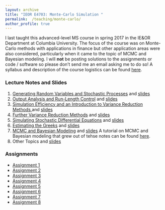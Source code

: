 ```yaml
---
layout: archive
title: "IEOR E4703: Monte-Carlo Simulation "
permalink:  /teaching/monte-carlo/
author_profile: true
---
```

I last taught this advanced-level MS course in spring 2017 in the IE&OR Department at Columbia University. The focus of the course was on Monte-Carlo methods with applications in finance but other application areas were also considered, particularly when it came to the topic of MCMC and Bayesian modeling. I will **not** be posting solutions to the assignments or code / software so please don’t send me an email asking me to do so! A syllabus and description of the course logistics can be found [here](https://martin-haugh.github.io/files/MonteCarlo/IEOR-E703-Logistics-2017.pdf).


### Lecture Notes and Slides

1. [Generating Random Variables and Stochastic Processes](https://martin-haugh.github.io/files/MonteCarlo/MCS_Generate_RVars.pdf) and [slides](https://martin-haugh.github.io/files/MonteCarlo/Generating_RVars_MasterSlides.pdf)
2. [Output Analysis and Run-Length Control](https://martin-haugh.github.io/files/MonteCarlo/MCS_Output_Analysis.pdf) and [slides](https://martin-haugh.github.io/files/MonteCarlo/MCS_Output_Analysis_MasterSlides.pdf) 
3. [Simulation Efficiency and an Introduction to Variance Reduction Methods ](https://martin-haugh.github.io/files/MonteCarlo/MCS_Var_Red_Basic.pdf) and [slides](https://martin-haugh.github.io/files/MonteCarlo/MCS_Basic_VarRed_MasterSlides.pdf) 
4. [Further Variance Reduction Methods](https://martin-haugh.github.io/files/MonteCarlo/MCS_Var_Red_Advanced.pdf) and [slides](https://martin-haugh.github.io/files/MonteCarlo/MCS_AdvVarRed_MasterSlides.pdf) 
5. [Simulating Stochastic Differential Equations](https://martin-haugh.github.io/files/MonteCarlo/MCS_SDEs.pdf) and [slides](https://martin-haugh.github.io/files/MonteCarlo/MCS_SDEs_MasterSlides.pdf)
6. [Estimating the Greeks](https://martin-haugh.github.io/files/MonteCarlo/MCS_Greeks.pdf) and [slides](https://martin-haugh.github.io/files/MonteCarlo/MCS_Greeks_MasterSlides.pdf)
7. [MCMC and Bayesian Modeling](https://martin-haugh.github.io/files/MonteCarlo/MCMC_Bayes.pdf) and [slides](https://martin-haugh.github.io/files/MonteCarlo/MCMC_MasterSlides.pdf)
A tutorial on MCMC and Bayesian modeling that grew out of tehse notes can be found [here](https://papers.ssrn.com/sol3/papers.cfm?abstract_id=3759243).
8. Other Topics and [slides](https://martin-haugh.github.io/files/MonteCarlo/MCS_Miscellany_MasterSlides.pdf)

### Assignments
* [Assignment 1](https://martin-haugh.github.io/files/MonteCarlo/Assign1_2017.pdf)
* [Assignment 2](https://martin-haugh.github.io/files/MonteCarlo/Assign2_2017.pdf)
* [Assignment 3](https://martin-haugh.github.io/files/MonteCarlo/Assign3_2017.pdf)
* [Assignment 4](https://martin-haugh.github.io/files/MonteCarlo/Assign4_2017.pdf)
* [Assignment 5](https://martin-haugh.github.io/files/MonteCarlo/Assign5_2017.pdf)
* [Assignment 6](https://martin-haugh.github.io/files/MonteCarlo/Assign6_2017.pdf)
* [Assignment 7](https://martin-haugh.github.io/files/MonteCarlo/Assign7_2017.pdf)
* [Assignment 8](https://martin-haugh.github.io/files/MonteCarlo/Assign8_2017.pdf)
